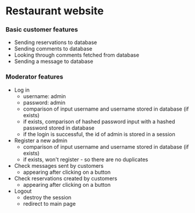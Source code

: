 # Restaurant website
 
### Basic customer features
- Sending reservations to database
- Sending comments to database
- Looking through comments fetched from database
- Sending a message to database

### Moderator features
- Log in
  - username: admin
  - password: admin
  - comparison of input username and username stored in database (if exists)
  - if exists, comparison of hashed password input with a hashed password stored in database
  - if the login is successful, the id of admin is stored in a session
- Register a new admin
  - comparison of input username and username stored in database (if exists)
  - if exists, won't register - so there are no duplicates
- Check messages sent by customers
  - appearing after clicking on a button
- Check reservations created by customers
  - appearing after clicking on a button 
- Logout
  - destroy the session
  - redirect to main page
